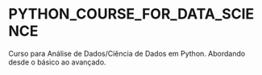 # PYTHON_COURSE_FOR_DATA_SCIENCE
Curso para Análise de Dados/Ciência de Dados em Python. Abordando desde o básico ao avançado.
